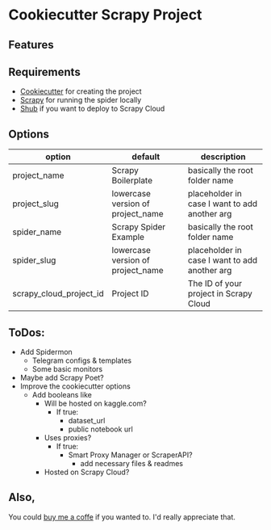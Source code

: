 # Cookiecutter Scrapy Project

## Features


## Requirements

- [Cookiecutter](https://pypi.org/project/cookiecutter/) for creating the project
- [Scrapy](https://pypi.org/project/Scrapy/) for running the spider locally
- [Shub](https://pypi.org/project/shub/) if you want to deploy to Scrapy Cloud

## Options

|option   |default  |description   | 
|---|---|---|
|project_name   |Scrapy Boilerplate   |basically the root folder name   |
|project_slug   |lowercase version of project_name   |placeholder in case I want to add another arg   |
|spider_name   |Scrapy Spider Example   |basically the root folder name   |
|spider_slug   |lowercase version of project_name   |placeholder in case I want to add another arg   |
|scrapy_cloud_project_id   |Project ID   |The ID of your project in Scrapy Cloud   |

## ToDos:

- Add Spidermon
    - Telegram configs & templates
    - Some basic monitors
- Maybe add Scrapy Poet?
- Improve the cookiecutter options
    - Add booleans like
        - Will be hosted on kaggle.com?
            - If true:
                - dataset_url
                - public notebook url
        - Uses proxies?
            - If true:
                - Smart Proxy Manager or ScraperAPI?
                    - add necessary files & readmes
        - Hosted on Scrapy Cloud?

## Also,  
You could [buy me a coffe](https://www.buymeacoffee.com/kleinp) if you wanted to. I'd really appreciate that.  
